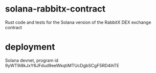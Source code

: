 # solana-rabbitx-contract

Rust code and tests for the Solana version of the RabbitX DEX exchange contract

# deployment

Solana devnet, program id 9yWT9i8kJxY6JFdud9eeWkqtiMTUcDgbSCgF5RD4ihTE
